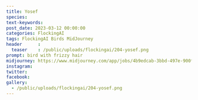 ```yaml
---
title: Yosef
species: 
text-keywords: 
post_date: 2023-03-12 00:00:00
categories: FlockingAI
tags: FlockingAI Birds MidJourney 
header      :
  teaser    : /public/uploads/flockingai/204-yosef.png
prompt: bird with frizzy hair 
midjourney: https://www.midjourney.com/app/jobs/4b9edcab-3bbd-497e-900f-7ad8483c3acc
instagram: 
twitter: 
facebook: 
gallery: 
  - /public/uploads/flockingai/204-yosef.png
---
```


